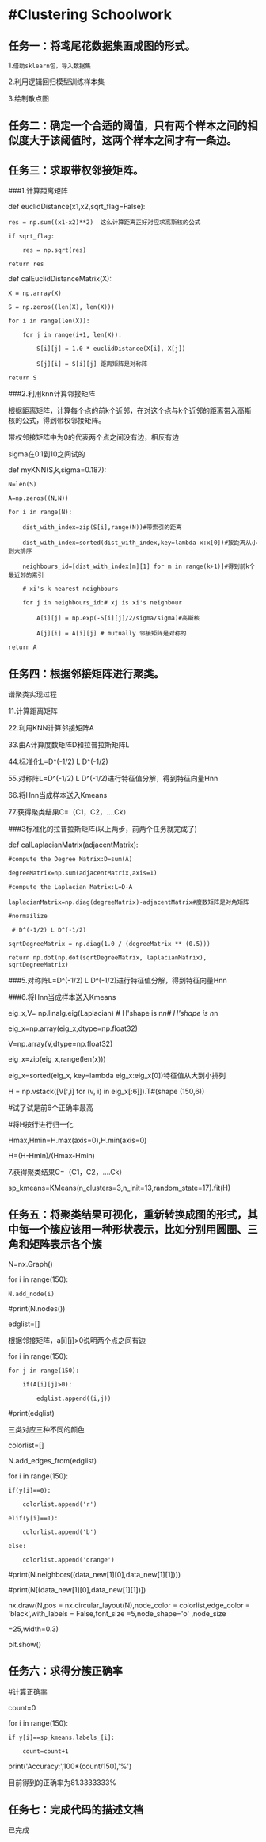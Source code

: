 #Clustering Schoolwork
==
任务一：将鸢尾花数据集画成图的形式。<br>
--
1.`借助sklearn包，导入数据集`<br>

2.利用逻辑回归模型训练样本集<br>

3.绘制散点图<br>

任务二：确定一个合适的阈值，只有两个样本之间的相似度大于该阈值时，这两个样本之间才有一条边。<br>
--
任务三：求取带权邻接矩阵。<br/>
--
###1.计算距离矩阵<br>

def euclidDistance(x1,x2,sqrt_flag=False):<br>

    res = np.sum((x1-x2)**2)  这么计算距离正好对应求高斯核的公式
    
    if sqrt_flag:
    
        res = np.sqrt(res)
        
    return res
    
def calEuclidDistanceMatrix(X): <br>

    X = np.array(X)
    
    S = np.zeros((len(X), len(X)))
    
    for i in range(len(X)):
    
        for j in range(i+1, len(X)): 
        
            S[i][j] = 1.0 * euclidDistance(X[i], X[j])
            
            S[j][i] = S[i][j] 距离矩阵是对称阵
            
    return S
    
###2.利用knn计算邻接矩阵<br>

根据距离矩阵，计算每个点的前k个近邻，在对这个点与k个近邻的距离带入高斯核的公式，得到带权邻接矩阵。<br>

带权邻接矩阵中为0的代表两个点之间没有边，相反有边<br>

sigma在0.1到10之间试的<br>

 def myKNN(S,k,sigma=0.187):<br>
 
    N=len(S)
    
    A=np.zeros((N,N))
    
    for i in range(N):
    
        dist_with_index=zip(S[i],range(N))#带索引的距离
        
        dist_with_index=sorted(dist_with_index,key=lambda x:x[0])#按距离从小到大排序
        
        neighbours_id=[dist_with_index[m][1] for m in range(k+1)]#得到前k个最近邻的索引
        
        # xi's k nearest neighbours
        
        for j in neighbours_id:# xj is xi's neighbour
        
            A[i][j] = np.exp(-S[i][j]/2/sigma/sigma)#高斯核
            
            A[j][i] = A[i][j] # mutually 邻接矩阵是对称的
            
    return A
   
任务四：根据邻接矩阵进行聚类。<br>
   --

谱聚类实现过程<br>

11.计算距离矩阵<br>

22.利用KNN计算邻接矩阵A<br>

33.由A计算度数矩阵D和拉普拉斯矩阵L<br>

44.标准化L=D^(-1/2) L D^(-1/2)<br>

55.对称阵L=D^(-1/2) L D^(-1/2)进行特征值分解，得到特征向量Hnn<br>

66.将Hnn当成样本送入Kmeans<br>

77.获得聚类结果C=（C1，C2，....Ck）<br>


###3标准化的拉普拉斯矩阵(以上两步，前两个任务就完成了)<br>

def calLaplacianMatrix(adjacentMatrix):<br>

    #compute the Degree Matrix:D=sum(A)
    
    degreeMatrix=np.sum(adjacentMatrix,axis=1)
    
    #compute the Laplacian Matrix:L=D-A
    
    laplacianMatrix=np.diag(degreeMatrix)-adjacentMatrix#度数矩阵是对角矩阵
    
    #normailize
    
     # D^(-1/2) L D^(-1/2)
     
    sqrtDegreeMatrix = np.diag(1.0 / (degreeMatrix ** (0.5)))
    
    return np.dot(np.dot(sqrtDegreeMatrix, laplacianMatrix), sqrtDegreeMatrix)
    

###5.对称阵L=D^(-1/2) L D^(-1/2)进行特征值分解，得到特征向量Hnn<br>

###6.将Hnn当成样本送入Kmeans<br>


eig_x,V= np.linalg.eig(Laplacian) # H'shape is n*n# H'shape is n*n<br>

eig_x=np.array(eig_x,dtype=np.float32)<br>

V=np.array(V,dtype=np.float32)<br>

eig_x=zip(eig_x,range(len(x)))<br>

eig_x=sorted(eig_x, key=lambda eig_x:eig_x[0])特征值从大到小排列<br>

H = np.vstack([V[:,i] for (v, i) in eig_x[:6]]).T#(shape (150,6))<br>

#试了试是前6个正确率最高<br>

#将H按行进行归一化<br>

Hmax,Hmin=H.max(axis=0),H.min(axis=0)<br>

H=(H-Hmin)/(Hmax-Hmin)<br>




7.获得聚类结果C=（C1，C2，....Ck）<br>

sp_kmeans=KMeans(n_clusters=3,n_init=13,random_state=17).fit(H)<br>

任务五：将聚类结果可视化，重新转换成图的形式，其中每一个簇应该用一种形状表示，比如分别用圆圈、三角和矩阵表示各个簇<br>
--

N=nx.Graph()<br>

for i in range(150):<br>

    N.add_node(i)
    
#print(N.nodes())<br>

edglist=[]<br>

根据邻接矩阵，a[i][j]>0说明两个点之间有边

for i in range(150):<br>

    for j in range(150):
    
        if(A[i][j]>0):
        
            edglist.append((i,j))
            
#print(edglist)<br>

三类对应三种不同的颜色

colorlist=[]<br>

N.add_edges_from(edglist)<br>

for i in range(150):<br>

    if(y[i]==0):
    
        colorlist.append('r')
        
    elif(y[i]==1):
    
        colorlist.append('b')
        
    else:
    
        colorlist.append('orange')
        
#print(N.neighbors((data_new[1][0],data_new[1][1])))<br>

#print(N[(data_new[1][0],data_new[1][1])])<br>

nx.draw(N,pos = nx.circular_layout(N),node_color = colorlist,edge_color = 'black',with_labels = False,font_size =5,node_shape='o' ,node_size 

=25,width=0.3)<br>


plt.show()<br>


任务六：求得分簇正确率<br>
--

#计算正确率<br>

count=0<br>

for i in range(150):<br>

    if y[i]==sp_kmeans.labels_[i]:
    
        count=count+1
        
print('Accuracy:',100*(count/150),'%')<br>


目前得到的正确率为81.3333333%

任务七：完成代码的描述文档
--

已完成
